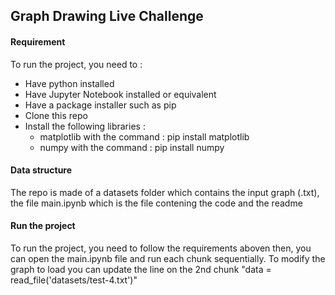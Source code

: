 ## Graph Drawing Live Challenge

#### Requirement

To run the project, you need to : 
- Have python installed
- Have Jupyter Notebook installed or equivalent
- Have a package installer such as pip
- Clone this repo
- Install the following libraries :
    -  matplotlib with the command : pip install matplotlib
    -  numpy with the command : pip install numpy

#### Data structure
The repo is made of a datasets folder which contains the input graph (.txt),
the file main.ipynb which is the file contening the code and the readme

#### Run the project
To run the project, you need to follow the requirements aboven then, you can open the main.ipynb file and run each chunk sequentially. To modify the graph to load you can update the line on the 2nd chunk "data = read_file('datasets/test-4.txt')"
